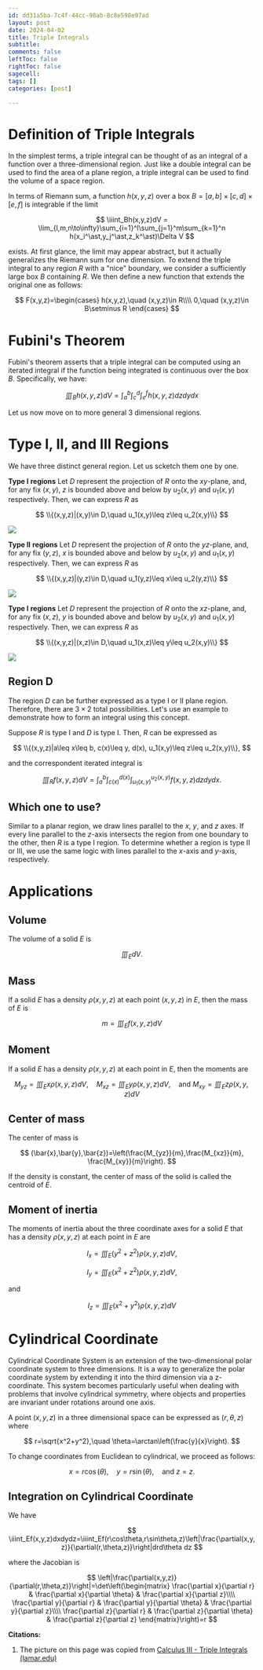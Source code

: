 ```yaml
---
id: dd31a5ba-7c4f-44cc-98ab-8c8e598e97ad
layout: post
date: 2024-04-02
title: Triple Integrals
subtitle: 
comments: false
leftToc: false
rightToc: false
sagecell: 
tags: []
categories: [post]

---
```


# Definition of Triple Integrals


In the simplest terms, a triple integral can be thought of as an integral of a function over a three-dimensional region. Just like a double integral can be used to find the area of a plane region, a triple integral can be used to find the volume of a space region.


In terms of Riemann sum, a function $h(x,y,z)$ over a box $B=[a,b]\times[c,d]\times[e,f]$ is integrable if the limit


$$
\iiint_Bh(x,y,z)dV = \lim_{l,m,n\to\infty}\sum_{i=1}^l\sum_{j=1}^m\sum_{k=1}^n h(x_i^\ast,y_j^\ast,z_k^\ast)\Delta V
$$


exists. At first glance, the limit may appear abstract, but it actually generalizes the Riemann sum for one dimension. To extend the triple integral to any region $R$ with a "nice" boundary, we consider a sufficiently large box $B$ containing $R$. We then define a new function that extends the original one as follows:


$$
F(x,y,z)=\begin{cases}
h(x,y,z),\quad (x,y,z)\in R\\\\
0,\quad (x,y,z)\in B\setminus R
\end{cases}
$$


# Fubini's Theorem


Fubini's theorem asserts that a triple integral can be computed using an iterated integral if the function being integrated is continuous over the box $B$. Specifically, we have:


$$
\iiint_Bh(x,y,z)dV=\int_a^b\int_c^d\int_e^fh(x,y,z)dzdydx
$$


Let us now move on to more general 3 dimensional regions.


# Type I, II, and III Regions


We have three distinct general region. Let us scketch them one by one.


**Type I** **regions** Let $D$ represent the projection of $R$ onto the $xy$-plane, and, for any fix $(x,y)$, $z$ is bounded above and below by $u_2(x,y)$ and $u_1(x,y)$ respectively. Then, we can express $R$ as


$$
\\{(x,y,z)|(x,y)\in D,\quad u_1(x,y)\leq z\leq u_2(x,y)\\}
$$


![](https://prod-files-secure.s3.us-west-2.amazonaws.com/f3729b31-bf77-46d4-bbc6-78af90557bc4/e33531d4-69ea-461b-a149-c93b93bd85cd/Untitled.png?X-Amz-Algorithm=AWS4-HMAC-SHA256&X-Amz-Content-Sha256=UNSIGNED-PAYLOAD&X-Amz-Credential=AKIAT73L2G45HZZMZUHI%2F20240402%2Fus-west-2%2Fs3%2Faws4_request&X-Amz-Date=20240402T082343Z&X-Amz-Expires=3600&X-Amz-Signature=096c82557e124106363ad480a0b18d64a2a6e5b78626e59cc2593aca3d86dbad&X-Amz-SignedHeaders=host&x-id=GetObject)


**Type II** **regions** Let $D$ represent the projection of $R$ onto the $yz$-plane, and, for any fix $(y,z)$, $x$ is bounded above and below by $u_2(x,y)$ and $u_1(x,y)$ respectively. Then, we can express $R$ as


$$
\\{(x,y,z)|(y,z)\in D,\quad u_1(y,z)\leq x\leq u_2(y,z)\\}
$$


![](https://prod-files-secure.s3.us-west-2.amazonaws.com/f3729b31-bf77-46d4-bbc6-78af90557bc4/c36bfc33-fd83-433b-8632-ab5ec31d4132/Untitled.png?X-Amz-Algorithm=AWS4-HMAC-SHA256&X-Amz-Content-Sha256=UNSIGNED-PAYLOAD&X-Amz-Credential=AKIAT73L2G45HZZMZUHI%2F20240402%2Fus-west-2%2Fs3%2Faws4_request&X-Amz-Date=20240402T082343Z&X-Amz-Expires=3600&X-Amz-Signature=ea5dd8ee0f310856a32c9e56b91fd2cbdb954c585f6b49c0aebe9ea8abea857d&X-Amz-SignedHeaders=host&x-id=GetObject)


**Type I** **regions** Let $D$ represent the projection of $R$ onto the $xz$-plane, and, for any fix $(x,z)$, $y$ is bounded above and below by $u_2(x,y)$ and $u_1(x,y)$ respectively. Then, we can express $R$ as


$$
\\{(x,y,z)|(x,z)\in D,\quad u_1(x,z)\leq y\leq u_2(x,y)\\}
$$


![](https://prod-files-secure.s3.us-west-2.amazonaws.com/f3729b31-bf77-46d4-bbc6-78af90557bc4/2245ef8f-5d49-4531-98be-8d2aa999830a/Untitled.png?X-Amz-Algorithm=AWS4-HMAC-SHA256&X-Amz-Content-Sha256=UNSIGNED-PAYLOAD&X-Amz-Credential=AKIAT73L2G45HZZMZUHI%2F20240402%2Fus-west-2%2Fs3%2Faws4_request&X-Amz-Date=20240402T082343Z&X-Amz-Expires=3600&X-Amz-Signature=ca5745d251a5911f94ef759a837765235ae5ddc118f4ec0f23db3b71c7a81da3&X-Amz-SignedHeaders=host&x-id=GetObject)


## Region D


The region $D$ can be further expressed as a type I or II plane region. Therefore, there are $3\times 2$ total possibilities. Let's use an example to demonstrate how to form an integral using this concept.


Suppose $R$ is type I and $D$ is type I. Then, $R$ can be expressed as


$$
\\{(x,y,z)|a\leq x\leq b, c(x)\leq y, d(x), u_1(x,y)\leq z\leq u_2(x,y)\\},
$$


and the correspondent iterated integral is


$$
\iiint_Rf(x,y,z)dV = \int_a^b\int_{c(x)}^{d(x)}\int_{u_1(x,y)}^{u_2(x,y)}f(x,y,z)dzdydx.
$$


## Which one to use?


Similar to a planar region, we draw lines parallel to the $x$, $y$, and $z$ axes. If every line parallel to the $z$-axis intersects the region from one boundary to the other, then $R$ is a type I region. To determine whether a region is type II or III, we use the same logic with lines parallel to the $x$-axis and $y$-axis, respectively.


# Applications


## Volume


The volume of a solid $E$ is


$$
\iiint_EdV.
$$


## Mass


If a solid $E$ has a density $\rho(x,y,z)$ at each point $(x,y,z)$ in $E$, then the mass of $E$ is


$$
m=\iiint_Ef(x,y,z)dV
$$


## Moment


If a solid $E$ has a density $\rho(x,y,z)$ at each point in $E$, then the moments are


$$
M_{yz}=\iiint_E x\rho(x,y,z) dV,\quad M_{xz}=\iiint_E y\rho(x,y,z)dV, \quad\text{and }M_{xy}=\iiint_E z\rho(x,y,z)dV 
$$


## Center of mass


The center of mass is


$$
(\bar{x},\bar{y},\bar{z})=\left(\frac{M_{yz}}{m},\frac{M_{xz}}{m}, \frac{M_{xy}}{m}\right).
$$


If the density is constant, the center of mass of the solid is called the centroid of $E$.


## Moment of inertia


The moments of inertia about the three coordinate axes for a solid $E$ that has a density $\rho(x,y,z)$ at each point in $E$ are


$$
I_x = \iiint_E(y^2+z^2)\rho(x,y,z)dV,
$$


$$
I_y = \iiint_E(x^2+z^2)\rho(x,y,z)dV,
$$


and


$$
I_z = \iiint_E(x^2+y^2)\rho(x,y,z)dV
$$


# Cylindrical Coordinate


Cylindrical Coordinate System is an extension of the two-dimensional polar coordinate system to three dimensions. It is a way to generalize the polar coordinate system by extending it into the third dimension via a z-coordinate. This system becomes particularly useful when dealing with problems that involve cylindrical symmetry, where objects and properties are invariant under rotations around one axis.


A point $(x,y,z)$ in a three dimensional space can be expressed as $(r,\theta,z)$ where


$$
r=\sqrt{x^2+y^2},\quad \theta=\arctan\left(\frac{y}{x}\right).
$$


To change coordinates from Euclidean to cylindrical, we proceed as follows:


$$
x=r\cos(\theta),\quad y=r\sin(\theta),\quad\text{and }z=z.
$$


## Integration on Cylindrical Coordinate


We have


$$
\iiint_Ef(x,y,z)dxdydz=\iiint_Ef(r\cos\theta,r\sin\theta,z)\left|\frac{\partial(x,y,z)}{\partial(r,\theta,z)}\right|drd\theta dz
$$


where the Jacobian is


$$
\left|\frac{\partial(x,y,z)}{\partial(r,\theta,z)}\right|=\det\left(\begin{matrix}
\frac{\partial x}{\partial r} & \frac{\partial x}{\partial \theta} & \frac{\partial x}{\partial z}\\\\
\frac{\partial y}{\partial r} & \frac{\partial y}{\partial \theta} & \frac{\partial y}{\partial z}\\\\
\frac{\partial z}{\partial r} & \frac{\partial z}{\partial \theta} & \frac{\partial z}{\partial z} 
\end{matrix}\right)=r
$$


**Citations:**

1. The picture on this page was copied from [Calculus III - Triple Integrals (lamar.edu)](https://tutorial.math.lamar.edu/Classes/CalcIII/TripleIntegrals.aspx)
